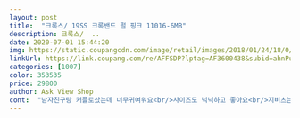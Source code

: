 ```yaml
---
layout: post 
title:  "크록스/ 19SS 크록밴드 펄 핑크 11016-6MB" 
description: 크록스/  ..
date: 2020-07-01 15:44:20 
img: https://static.coupangcdn.com/image/retail/images/2018/01/24/18/0/3f63632a-78a4-447d-b3ec-5e1cfd0c309f.jpg 
linkUrl: https://link.coupang.com/re/AFFSDP?lptag=AF3600438&subid=ahnPublicAsk&pageKey=62626641&itemId=213692610&vendorItemId=4613428878&traceid=V0-113-e78e6ec66647b227 
categories: [1007] 
color: 353535 
price: 29800 
author: Ask View Shop 
cont:  "남자친구랑 커플로샀는데 너무귀여워요<br/>사이즈도 넉넉하고 좋아요<br/>지비츠는 따로 샀어요<br/>평소 235에서 240 신는데 240 주문했더니 완전 딱 맞아요.<br/> 뒤에 내려서 샌들로 신으면 앞에 발가락에 코에 딱 닿을 만큼, 그리고 슬리퍼로 신은땐 괜찮구여.<br/> 조금 작게 나오긴 한 거 같은데 그렇다고 한사이즈 크게 샀으면 또 컸을 걱 ㅏㅌ아요<br/>핑크색상이라 귀엽기도 하고 예뻐요! 정사이즈로 구입했는데 발에 딱맞아서 정말 다행이에요!!<br/>" 
---
```

